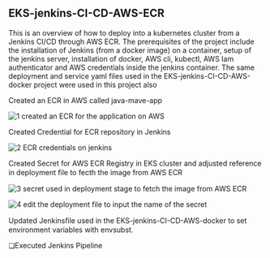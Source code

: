 ## EKS-jenkins-CI-CD-AWS-ECR
This is an overview of how to deploy into a kubernetes cluster from a Jenkins CI/CD through AWS ECR. The prerequisites of the project include the installation of Jenkins (from a docker image) on a container, setup of the jenkins server, installation of docker, AWS cli, kubectl, AWS Iam authenticator and AWS credentials inside the jenkins container. The same deployment and service yaml files used in the  EKS-jenkins-CI-CD-AWS-docker project were used in this project also

Created an ECR in AWS called java-mave-app

![1  created an ECR for the application on AWS](https://github.com/opeyemiagbadero/EKS-jenkins-CI-CD-AWS-ECR/assets/79456052/428af01a-b20f-471a-b5eb-7e9517eb0bd7)

Created Credential for ECR repository in Jenkins

![2  ECR credentials on jenkins](https://github.com/opeyemiagbadero/EKS-jenkins-CI-CD-AWS-ECR/assets/79456052/3fba0872-3cd0-4e8f-ae7d-a73a982877bb)

Created Secret for AWS ECR Registry in EKS cluster and adjusted reference in deployment ﬁle to fecth the image from AWS ECR 

![3  secret used in deployment stage to fetch  the image from AWS ECR](https://github.com/opeyemiagbadero/EKS-jenkins-CI-CD-AWS-ECR/assets/79456052/338a873e-e94b-4b2a-83da-d2b1df0a4398)


![4  edit the deployment file to input the name of the secret](https://github.com/opeyemiagbadero/EKS-jenkins-CI-CD-AWS-ECR/assets/79456052/b5b124ea-98e0-4e34-9dbe-81e56cb2ee99)

Updated Jenkinsﬁle used in the EKS-jenkins-CI-CD-AWS-docker to set environment variables with envsubst.



❏Executed Jenkins Pipeline
